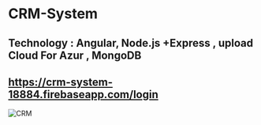 # CRM-System
Technology : Angular, Node.js +Express , upload Cloud For Azur , MongoDB
------------------------------------------------------------------------------------------------------------------------------------------
https://crm-system-18884.firebaseapp.com/login
------------------------------------------------------------------------------------------------------------------------------------------
![CRM](https://user-images.githubusercontent.com/55133909/69904810-f218b280-13b3-11ea-8739-33afff77f70e.png)
